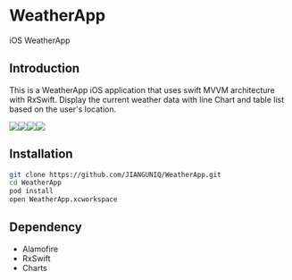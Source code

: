 # WeatherApp

iOS WeatherApp

## Introduction

This is a WeatherApp iOS application that uses swift MVVM architecture with RxSwift. Display the current weather data with line Chart and table list based on the user's location.

![](./ScreenShot1.png)![](./ScreenShot2.png)![](./ScreenShot3.png)![](./ScreenShot4.png)

## Installation

```bash
git clone https://github.com/JIANGUNIQ/WeatherApp.git
cd WeatherApp
pod install
open WeatherApp.xcworkspace
```

## Dependency

- Alamofire
- RxSwift
- Charts
